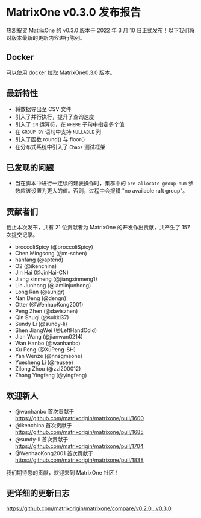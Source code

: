 # **MatrixOne v0.3.0 发布报告**

热烈祝贺 MatrixOne 的 v0.3.0 版本于 2022 年 3 月 10 日正式发布！以下我们将对版本最新的更新内容进行陈列。

## Docker

可以使用 docker 拉取 MatrixOne0.3.0 版本。

## 最新特性

- 将数据导出至 CSV 文件
- 引入了并行执行，提升了查询速度
- 引入了 `IN` 运算符，在 `WHERE` 子句中指定多个值
- 在 `GROUP BY` 语句中支持 `NULLABLE` 列
- 引入了函数 round() 与 floor()
- 在分布式系统中引入了 `Chaos` 测试框架

## 已发现的问题

- 当在脚本中进行一连续的建表操作时，集群中的 `pre-allocate-group-num` 参数应该设置为更大的值。否则，过程中会报错 "no available raft group"。  

## 贡献者们

截止本次发布，共有 21 位贡献者为 MatrixOne 的开发作出贡献，共产生了 157 次提交记录。

- broccoliSpicy (@broccoliSpicy)
- Chen Mingsong (@m-schen)
- hanfang (@aptend)
- O2 (@ikenchina)
- Jin Hai (@JinHai-CN)
- Jiang xinmeng (@jiangxinmeng1)
- Lin Junhong (@iamlinjunhong)
- Long Ran (@aunjgr)
- Nan Deng (@dengn)
- Otter (@WenhaoKong2001)
- Peng Zhen (@daviszhen)
- Qin Shuqi (@sukki37)
- Sundy Li (@sundy-li)
- Shen JiangWei (@LeftHandCold)
- Jian Wang (@jianwan0214)
- Wan Hanbo (@wanhanbo)
- Xu Peng (@XuPeng-SH)
- Yan Wenze (@nnsgmsone)
- Yuesheng Li (@reusee)
- Zilong Zhou (@zzl200012)
- Zhang Yingfeng (@yingfeng)

## 欢迎新人

* @wanhanbo 首次贡献于 <https://github.com/matrixorigin/matrixone/pull/1600>
* @ikenchina 首次贡献于 <https://github.com/matrixorigin/matrixone/pull/1685>
* @sundy-li 首次贡献于 <https://github.com/matrixorigin/matrixone/pull/1704>
* @WenhaoKong2001 首次贡献于 <https://github.com/matrixorigin/matrixone/pull/1838>

我们期待您的贡献，欢迎来到 MatrixOne 社区！

## 更详细的更新日志

<https://github.com/matrixorigin/matrixone/compare/v0.2.0...v0.3.0>
